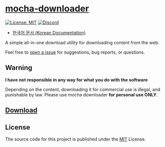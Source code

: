# [mocha-downloader](https://github.com/Mocha-Downloader/mocha-downloader)

[![License: MIT](https://img.shields.io/badge/license-mit-blue.svg?style=for-the-badge)](./LICENSE)
[![Discord](https://img.shields.io/badge/discord-5865F2.svg?style=for-the-badge&logo=discord&logoColor=white)](https://discord.gg/aQqamSCUcS)

- [한국어 문서 (Korean Documentation)](./README_KR.md)

A simple all-in-one download utility for downloading content from the web.

Feel free to [open a issue](https://github.com/Mocha-Downloader/mocha-downloader/issues) for suggestions, bug reports, or questions.

## Warning

**I have not responsible in any way for what you do with the software**

Depending on the content, downloading it for commercial use is illegal, and punishable by law. Please use mocha downloader **for personal use ONLY**.

## [Download](https://github.com/Mocha-Downloader/mocha-downloader/releases/latest)

## License

The source code for this project is published under the [MIT](./LICENSE) License.
